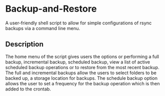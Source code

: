 # Backup-and-Restore
A user-friendly shell script to allow for simple configurations of rsync backups via a command line menu.

## Description
The home menu of the script gives users the options or performing a full backup, incremental backup, scheduled backup, view a list of active scheduled backup operations or to restore from the most recent backup. The full and incremental backups allow the users to select folders to be backed up, a storage location for backups. The schedule backup option allows the user to set a frequency for the backup operation which is then added to the crontab. 
